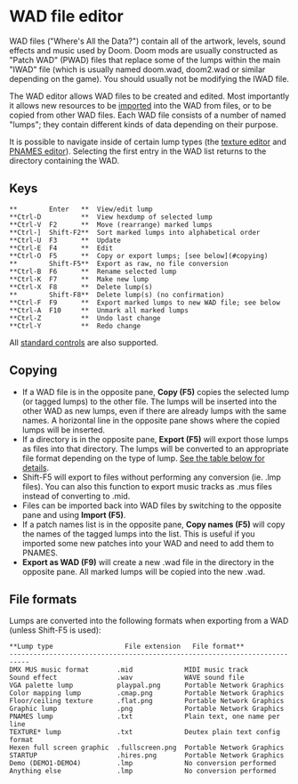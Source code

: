 # WAD file editor

WAD files ("Where's All the Data?") contain all of the artwork, levels, sound
effects and music used by Doom. Doom mods are usually constructed as "Patch WAD"
(PWAD) files that replace some of the lumps within the main "IWAD" file (which
is usually named doom.wad, doom2.wad or similar depending on the game). You
should usually not be modifying the IWAD file.

The WAD editor allows WAD files to be created and edited. Most importantly it
allows new resources to be [imported](#copying) into the WAD from files, or to be copied
from other WAD files. Each WAD file consists of a number of named "lumps"; they
contain different kinds of data depending on their purpose.

It is possible to navigate inside of certain lump types (the [texture editor](texture_editor.md)
and [PNAMES editor](pnames_editor.md)). Selecting the first entry in the WAD
list returns to the directory containing the WAD.

## Keys

    **        Enter   **  View/edit lump
    **Ctrl-D          **  View hexdump of selected lump
    **Ctrl-V  F2      **  Move (rearrange) marked lumps
    **Ctrl-]  Shift-F2**  Sort marked lumps into alphabetical order
    **Ctrl-U  F3      **  Update
    **Ctrl-E  F4      **  Edit
    **Ctrl-O  F5      **  Copy or export lumps; [see below](#copying)
    **        Shift-F5**  Export as raw, no file conversion
    **Ctrl-B  F6      **  Rename selected lump
    **Ctrl-K  F7      **  Make new lump
    **Ctrl-X  F8      **  Delete lump(s)
    **        Shift-F8**  Delete lump(s) (no confirmation)
    **Ctrl-F  F9      **  Export marked lumps to new WAD file; see below
    **Ctrl-A  F10     **  Unmark all marked lumps
    **Ctrl-Z          **  Undo last change
    **Ctrl-Y          **  Redo change

All [standard controls](common.md) are also supported.

## Copying

 * If a WAD file is in the opposite pane, **Copy (F5)** copies the selected lump
   (or tagged lumps) to the other file. The lumps will be inserted into the
   other WAD as new lumps, even if there are already lumps with the same names.
   A horizontal line in the opposite pane shows where the copied lumps will be
   inserted.
 * If a directory is in the opposite pane, **Export (F5)** will export those lumps
   as files into that directory. The lumps will be converted to an appropriate
   file format depending on the type of lump.
   [See the table below for details](#file-formats).
 * Shift-F5 will export to files without performing any conversion (ie. .lmp
   files). You can also this function to export music tracks as .mus files
   instead of converting to .mid.
 * Files can be imported back into WAD files by switching to the opposite pane
   and using **Import (F5)**.
 * If a patch names list is in the opposite pane, **Copy names (F5)** will copy the
   names of the tagged lumps into the list. This is useful if you imported some
   new patches into your WAD and need to add them to PNAMES.
 * **Export as WAD (F9)** will create a new .wad file in the directory in the
   opposite pane. All marked lumps will be copied into the new .wad.

## File formats

Lumps are converted into the following formats when exporting from a WAD (unless
Shift-F5 is used):

    **Lump type                  File extension   File format**
    ---------------------------------------------------------------------------
    DMX MUS music format       .mid             MIDI music track
    Sound effect               .wav             WAVE sound file
    VGA palette lump           playpal.png      Portable Network Graphics
    Color mapping lump         .cmap.png        Portable Network Graphics
    Floor/ceiling texture      .flat.png        Portable Network Graphics
    Graphic lump               .png             Portable Network Graphics
    PNAMES lump                .txt             Plain text, one name per line
    TEXTURE* lump              .txt             Deutex plain text config format
    Hexen full screen graphic  .fullscreen.png  Portable Network Graphics
    STARTUP                    .hires.png       Portable Network Graphics
    Demo (DEMO1-DEMO4)         .lmp             No conversion performed
    Anything else              .lmp             No conversion performed

